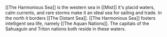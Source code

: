 [[The Harmonious Sea]] is the western sea in [[Mist]]  it's placid waters, calm currents, and rare storms make it an ideal sea for sailing and trade. In the north it borders [[The Distant Sea]]. [[The Harmonious Sea]] fosters intelligent sea life, namely [[The Aquan Nations]]. The capitals of the Sahuaguin and Triton nations both reside in these waters. 